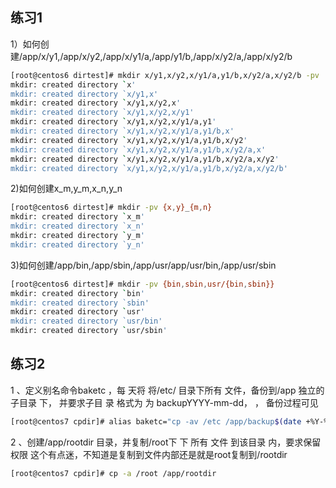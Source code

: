 ## 练习1
1）如何创建/app/x/y1,/app/x/y2,/app/x/y1/a,/app/y1/b,/app/x/y2/a,/app/x/y2/b
```bash
[root@centos6 dirtest]# mkdir x/y1,x/y2,x/y1/a,y1/b,x/y2/a,x/y2/b -pv
mkdir: created directory `x'
mkdir: created directory `x/y1,x'
mkdir: created directory `x/y1,x/y2,x'
mkdir: created directory `x/y1,x/y2,x/y1'
mkdir: created directory `x/y1,x/y2,x/y1/a,y1'
mkdir: created directory `x/y1,x/y2,x/y1/a,y1/b,x'
mkdir: created directory `x/y1,x/y2,x/y1/a,y1/b,x/y2'
mkdir: created directory `x/y1,x/y2,x/y1/a,y1/b,x/y2/a,x'
mkdir: created directory `x/y1,x/y2,x/y1/a,y1/b,x/y2/a,x/y2'
mkdir: created directory `x/y1,x/y2,x/y1/a,y1/b,x/y2/a,x/y2/b'
```
2)如何创建x_m,y_m,x_n,y_n
```bash
[root@centos6 dirtest]# mkdir -pv {x,y}_{m,n}
mkdir: created directory `x_m'
mkdir: created directory `x_n'
mkdir: created directory `y_m'
mkdir: created directory `y_n'
```
3)如何创建/app/bin,/app/sbin,/app/usr/app/usr/bin,/app/usr/sbin
```bash
[root@centos6 dirtest]# mkdir -pv {bin,sbin,usr/{bin,sbin}}
mkdir: created directory `bin'
mkdir: created directory `sbin'
mkdir: created directory `usr'
mkdir: created directory `usr/bin'
mkdir: created directory `usr/sbin'
```
## 练习2 

1 、定义别名命令baketc ，每 天将 将/etc/ 目录下所有
文件，备份到/app 独立的子目录 下， 并要求子目
录 格式为 为 backupYYYY-mm-dd， ， 备份过程可见
```bash
[root@centos7 cpdir]# alias baketc="cp -av /etc /app/backup$(date +%Y-%m-%d)"
```
2 、创建/app/rootdir 目录，并复制/root下 下 所有
文件 到该目录 内，要求保留权限
这个有点迷，不知道是复制到文件内部还是就是root复制到/rootdir
```bash
[root@centos7 cpdir]# cp -a /root /app/rootdir
```